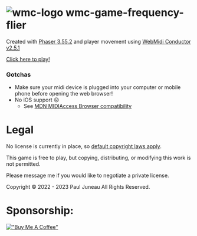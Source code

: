 # ![wmc-logo](https://www.pauljuneauengineer.com/webmidi-conductor/webMidiConductor/favicon.ico) wmc-game-frequency-flier
Created with [Phaser 3.55.2](https://newdocs.phaser.io/docs/3.55.2) and player movement using [WebMidi Conductor v2.5.1](https://github.com/pauljuneau/webmidi-conductor/tree/v2.5.1)

[Click here to play!](https://www.pauljuneauengineer.com/wmc-game-frequency-flier/)

### Gotchas
* Make sure your midi device is plugged into your computer or mobile phone before opening the web browser!
* No iOS support :frowning_face: 
   * See [MDN MIDIAccess Browser compatibility](https://developer.mozilla.org/en-US/docs/Web/API/MIDIAccess)


# Legal
No license is currently in place, so [default copyright laws apply](https://choosealicense.com/no-permission/). 

This game is free to play, but copying, distributing, or modifying this work is not permitted.

Please message me if you would like to negotiate a private license. 

Copyright © 2022 - 2023 Paul Juneau All Rights Reserved.


# Sponsorship:

[!["Buy Me A Coffee"](https://cdn.buymeacoffee.com/buttons/v2/default-blue.png)](https://www.buymeacoffee.com/classicantique)